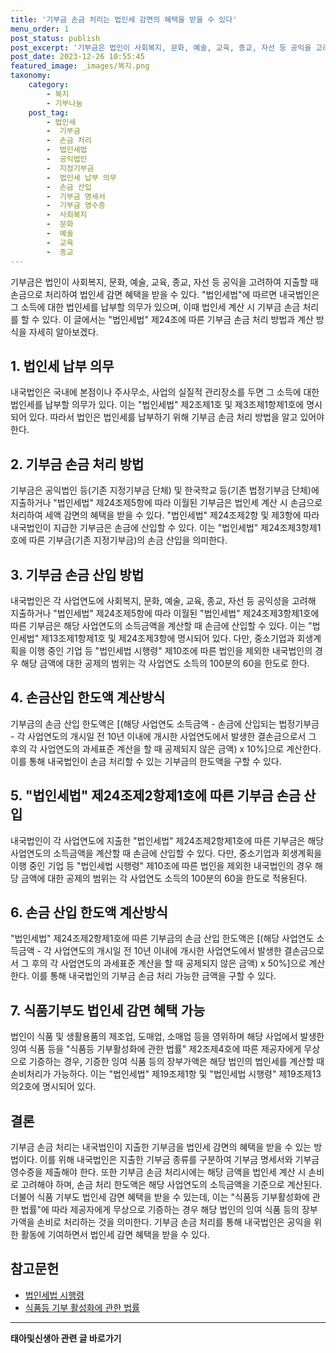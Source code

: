 ```yaml
---
title: '기부금 손금 처리는 법인세 감면의 혜택을 받을 수 있다'
menu_order: 1
post_status: publish
post_excerpt: '기부금은 법인이 사회복지, 문화, 예술, 교육, 종교, 자선 등 공익을 고려하여 지출할 때 손금으로 처리하여 법인세 감면 혜택을 받을 수 있다.  법인세법 에 따르면 내국법인은 그 소득에 대한 법인세를 납부할 의무가 있으며, 이때 법인세 계산 시 기부금 손금 처리를 할 수 있다. 이 글에서는  법인세법  제24조에 따른 기부금 손금 처리 방법과 계산 방식을 자세히 알아보겠다.'
post_date: 2023-12-26 10:55:45
featured_image: _images/복지.png
taxonomy:
    category:
        - 복지
        - 기부나눔
    post_tag:
        - 법인세
        -  기부금
        -  손금 처리
        -  법인세법
        -  공익법인
        -  지정기부금
        -  법인세 납부 의무
        -  손금 산입
        -  기부금 명세서
        -  기부금 영수증
        -  사회복지
        -  문화
        -  예술
        -  교육
        -  종교
---
```



기부금은 법인이 사회복지, 문화, 예술, 교육, 종교, 자선 등 공익을 고려하여 지출할 때 손금으로 처리하여 법인세 감면 혜택을 받을 수 있다. "법인세법"에 따르면 내국법인은 그 소득에 대한 법인세를 납부할 의무가 있으며, 이때 법인세 계산 시 기부금 손금 처리를 할 수 있다. 이 글에서는 "법인세법" 제24조에 따른 기부금 손금 처리 방법과 계산 방식을 자세히 알아보겠다.

## 1. 법인세 납부 의무
내국법인은 국내에 본점이나 주사무소, 사업의 실질적 관리장소를 두면 그 소득에 대한 법인세를 납부할 의무가 있다. 이는 "법인세법" 제2조제1호 및 제3조제1항제1호에 명시되어 있다. 따라서 법인은 법인세를 납부하기 위해 기부금 손금 처리 방법을 알고 있어야 한다.

## 2. 기부금 손금 처리 방법
기부금은 공익법인 등(기존 지정기부금 단체) 및 한국학교 등(기존 법정기부금 단체)에 지출하거나 "법인세법" 제24조제5항에 따라 이월된 기부금은 법인세 계산 시 손금으로 처리하여 세액 감면의 혜택을 받을 수 있다. "법인세법" 제24조제2항 및 제3항에 따라 내국법인이 지급한 기부금은 손금에 산입할 수 있다. 이는 "법인세법" 제24조제3항제1호에 따른 기부금(기존 지정기부금)의 손금 산입을 의미한다. 

## 3. 기부금 손금 산입 방법
내국법인은 각 사업연도에 사회복지, 문화, 예술, 교육, 종교, 자선 등 공익성을 고려해 지출하거나 "법인세법" 제24조제5항에 따라 이월된 "법인세법" 제24조제3항제1호에 따른 기부금은 해당 사업연도의 소득금액을 계산할 때 손금에 산입할 수 있다. 이는 "법인세법" 제13조제1항제1호 및 제24조제3항에 명시되어 있다. 다만, 중소기업과 회생계획을 이행 중인 기업 등 "법인세법 시행령" 제10조에 따른 법인을 제외한 내국법인의 경우 해당 금액에 대한 공제의 범위는 각 사업연도 소득의 100분의 60을 한도로 한다.

## 4. 손금산입 한도액 계산방식
기부금의 손금 산입 한도액은 [(해당 사업연도 소득금액 - 손금에 산입되는 법정기부금 - 각 사업연도의 개시일 전 10년 이내에 개시한 사업연도에서 발생한 결손금으로서 그 후의 각 사업연도의 과세표준 계산을 할 때 공제되지 않은 금액) x 10%]으로 계산한다. 이를 통해 내국법인이 손금 처리할 수 있는 기부금의 한도액을 구할 수 있다.

## 5. "법인세법" 제24조제2항제1호에 따른 기부금 손금 산입
내국법인이 각 사업연도에 지출한 "법인세법" 제24조제2항제1호에 따른 기부금은 해당 사업연도의 소득금액을 계산할 때 손금에 산입할 수 있다. 다만, 중소기업과 회생계획을 이행 중인 기업 등 "법인세법 시행령" 제10조에 따른 법인을 제외한 내국법인의 경우 해당 금액에 대한 공제의 범위는 각 사업연도 소득의 100분의 60을 한도로 적용된다.

## 6. 손금 산입 한도액 계산방식
"법인세법" 제24조제2항제1호에 따른 기부금의 손금 산입 한도액은 [(해당 사업연도 소득금액 - 각 사업연도의 개시일 전 10년 이내에 개시한 사업연도에서 발생한 결손금으로서 그 후의 각 사업연도의 과세표준 계산을 할 때 공제되지 않은 금액) x 50%]으로 계산한다. 이를 통해 내국법인의 기부금 손금 처리 가능한 금액을 구할 수 있다.

## 7. 식품기부도 법인세 감면 혜택 가능
법인이 식품 및 생활용품의 제조업, 도매업, 소매업 등을 영위하며 해당 사업에서 발생한 잉여 식품 등을 "식품등 기부활성화에 관한 법률" 제2조제4호에 따른 제공자에게 무상으로 기증하는 경우, 기증한 잉여 식품 등의 장부가액은 해당 법인의 법인세를 계산할 때 손비처리가 가능하다. 이는 "법인세법" 제19조제1항 및 "법인세법 시행령" 제19조제13의2호에 명시되어 있다.

## 결론
기부금 손금 처리는 내국법인이 지출한 기부금을 법인세 감면의 혜택을 받을 수 있는 방법이다. 이를 위해 내국법인은 지출한 기부금 종류를 구분하여 기부금 명세서와 기부금 영수증을 제출해야 한다. 또한 기부금 손금 처리시에는 해당 금액을 법인세 계산 시 손비로 고려해야 하며, 손금 처리 한도액은 해당 사업연도의 소득금액을 기준으로 계산된다. 더불어 식품 기부도 법인세 감면 혜택을 받을 수 있는데, 이는 "식품등 기부활성화에 관한 법률"에 따라 제공자에게 무상으로 기증하는 경우 해당 법인의 잉여 식품 등의 장부가액을 손비로 처리하는 것을 의미한다. 기부금 손금 처리를 통해 내국법인은 공익을 위한 활동에 기여하면서 법인세 감면 혜택을 받을 수 있다.

## 참고문헌
- [법인세법 시행령](http://www.law.go.kr/LSW/precInfoP.do?lsiSeq=190146&ancYnChk=1&ancWilChk=1)
- [식품등 기부 활성화에 관한 법률](http://www.law.go.kr/LSW/lsBylInfoP.do?lsiSeq=216170#0000)
<!-- wp:separator -->
<hr class="wp-block-separator has-alpha-channel-opacity"/>
<!-- /wp:separator -->

<!-- wp:group {"backgroundColor":"base","layout":{"type":"constrained"}} -->
<div class="wp-block-group has-base-background-color has-background"><!-- wp:paragraph {"align":"center","fontSize":"medium"} -->
<p class="has-text-align-center has-large-font-size"><strong>태아및신생아 관련 글 바로가기</strong></p>
<!-- /wp:paragraph -->


<!-- wp:latest-posts
{"categories":[{"id":1496,"count":19,"description":"","link":"https://uknowlaw.com/category/%ed%83%9c%ec%95%84%eb%b0%8f%ec%8b%a0%ec%83%9d%ec%95%84/","name":"태아및신생아","slug":"태아및신생아","taxonomy":"category","parent":0,"meta":[],"_links":{"self":[{"href":"https://uknowlaw.com/wp-json/wp/v2/categories/1496"}],"collection":[{"href":"https://uknowlaw.com/wp-json/wp/v2/categories"}],"about":[{"href":"https://uknowlaw.com/wp-json/wp/v2/taxonomies/category"}],"wp:post_type":[{"href":"https://uknowlaw.com/wp-json/wp/v2/posts?categories=1496"}],"curies":[{"name":"wp","href":"https://api.w.org/{rel}","templated":true}]}}],"postsToShow":100,"excerptLength":28,"postLayout":"grid","columns":2,"featuredImageAlign":"left","featuredImageSizeSlug":"large","fontSize":"small"} /--></div>
<!-- /wp:group -->